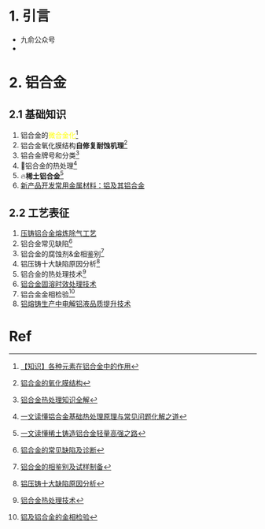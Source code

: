 # 1. 引言 
- 九俞公众号 
- 

# 2. 铝合金 
## 2.1 基础知识 
1. 铝合金的<font color="#ffff00">微合金化</font>[^1]
2. 铝合金氧化膜结构**自修复耐蚀机理**[^2]
3. 铝合金牌号和分类[^3]
4. 🫧铝合金的热处理[^4]
5. 🔥**稀土铝合金**[^5]
6. [新产品开发常用金属材料：铝及其铝合金](https://mp.weixin.qq.com/s/QRfnhM7wH2SuTkC1j7yykg)

## 2.2 工艺表征
1. [压铸铝合金熔炼除气工艺](https://mp.weixin.qq.com/s/rpsuBhDZmArERKnLOJw1-Q)
2. 铝合金常见缺陷[^6]
3. 铝合金的腐蚀剂&金相鉴别[^7]
4. 铝压铸十大缺陷原因分析[^8]
5. 铝合金的热处理技术[^9]
6. [铝合金固溶时效处理技术](https://mp.weixin.qq.com/s/Hy8c3Jhg_eTZ3M0EuHf8Hg)
7. 铝合金金相检验[^10]
8. [铝熔铸生产中电解铝液品质提升技术](https://mp.weixin.qq.com/s/dfJO7MHPx1Lr6_J32OFQVQ)



# Ref         
[^1]: [【知识】各种元素在铝合金中的作用](https://mp.weixin.qq.com/s/YeAWeMjwsMTMTo2biJxWag)
[^2]: [铝合金的氧化膜结构](https://mp.weixin.qq.com/s/RB1QtI7MZ237rHIC3a47Hg)
[^3]: [铝合金热处理知识全解](https://mp.weixin.qq.com/s/qoQ9g1M5rPqqm0gvnP2b8A)
[^4]: [一文读懂铝合金基础热处理原理与常见问题化解之道](https://mp.weixin.qq.com/s/JIYXfdrho0Y5L-FpI6kl0Q)
[^5]: [一文读懂稀土铸造铝合金轻量高强之路](https://mp.weixin.qq.com/s/zHML7CjusflUGN69_Dn4rA)
[^6]: [铝合金的常见缺陷及诊断](https://mp.weixin.qq.com/s/w_Gn9lFFi5i4h6hEp_NHmw)
[^7]: [铝合金的相鉴别及试样制备](https://mp.weixin.qq.com/s/oR1Sl18MFbMofiBz9H5gdw)
[^8]: [铝压铸十大缺陷原因分析](https://mp.weixin.qq.com/s/oi8z4qy5oerH5rQ74TDtFw)
[^9]: [铝合金热处理技术](https://mp.weixin.qq.com/s/X0VLsqcL75uxBtKSehxs2A)
[^10]: [铝及铝合金的金相检验](https://mp.weixin.qq.com/s/EaeZyDVHES07TwqipWtOCg)

